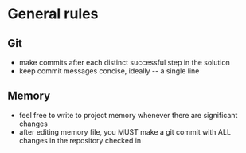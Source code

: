# General rules

## Git

- make commits after each distinct successful step in the solution
- keep commit messages concise, ideally -- a single line

## Memory

- feel free to write to project memory whenever there are significant changes
- after editing memory file, you MUST make a git commit with ALL changes in the
  repository checked in

